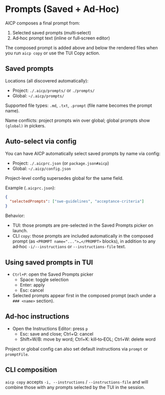 # Prompts (Saved + Ad‑Hoc)

AICP composes a final prompt from:

1) Selected saved prompts (multi‑select)
2) Ad‑hoc prompt text (inline or full‑screen editor)

The composed prompt is added above and below the rendered files when you run `aicp copy` or use the TUI Copy action.

## Saved prompts

Locations (all discovered automatically):

- Project: `./.aicp/prompts/` or `./prompts/`
- Global: `~/.aicp/prompts/`

Supported file types: `.md`, `.txt`, `.prompt` (file name becomes the prompt name).

Name conflicts: project prompts win over global; global prompts show `(global)` in pickers.

## Auto-select via config

You can have AICP automatically select saved prompts by name via config:

- Project: `./.aicprc.json` (or `package.json#aicp`)
- Global: `~/.aicp/config.json`

Project-level config supersedes global for the same field.

Example (`.aicprc.json`):

```json
{
  "selectedPrompts": ["swe-guidelines", "acceptance-criteria"]
}
```

Behavior:

- TUI: those prompts are pre-selected in the Saved Prompts picker on launch.
- CLI `copy`: those prompts are included automatically in the composed prompt (as `<PROMPT name="...">…</PROMPT>` blocks), in addition to any ad‑hoc `-i/--instructions` or `--instructions-file` text.

## Using saved prompts in TUI

- `Ctrl+P`: open the Saved Prompts picker
  - Space: toggle selection
  - Enter: apply
  - Esc: cancel
- Selected prompts appear first in the composed prompt (each under a `### <name>` section).

## Ad‑hoc instructions

- Open the Instructions Editor: press `p`
  - Esc: save and close; Ctrl+Q: cancel
  - Shift+W/B: move by word; Ctrl+K: kill‑to‑EOL; Ctrl+W: delete word

Project or global config can also set default instructions via `prompt` or `promptFile`.

## CLI composition

`aicp copy` accepts `-i, --instructions` / `--instructions-file` and will combine those with any prompts selected by the TUI in the session.
